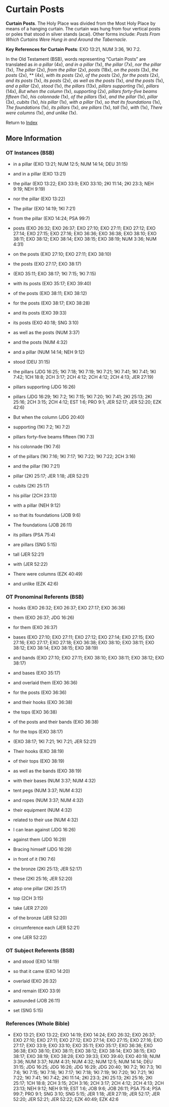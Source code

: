# Curtain Posts
**Curtain Posts**. 
The Holy Place was divided from the Most Holy Place by means of a hanging curtain. The curtain was hung from four vertical posts or poles that stood in silver stands (acai). 
Other forms include: 
*Posts From Which Curtains Were Hung in and Around the Tabernacle*. 


**Key References for Curtain Posts**: 
EXO 13:21, NUM 3:36, 1KI 7:2. 


In the Old Testament (BSB), words representing “Curtain Posts” are translated as 
*in a pillar* (4x), *and in a pillar* (1x), *the pillar* (7x), *nor the pillar* (1x), *The pillar* (2x), *from the pillar* (2x), *posts* (18x), *on the posts* (3x), *the posts* (2x), ** (4x), *with its posts* (2x), *of the posts* (2x), *for the posts* (2x), *and its posts* (1x), *its posts* (2x), *as well as the posts* (1x), *and the posts* (1x), *and a pillar* (2x), *stood* (1x), *the pillars* (13x), *pillars supporting* (1x), *pillars* (14x), *But when the column* (1x), *supporting* (2x), *pillars forty-five beams fifteen* (1x), *his colonnade* (1x), *of the pillars* (5x), *and the pillar* (1x), *pillar* (3x), *cubits* (1x), *his pillar* (1x), *with a pillar* (1x), *so that its foundations* (1x), *The foundations* (1x), *its pillars* (1x), *are pillars* (1x), *tall* (1x), *with* (1x), *There were columns* (1x), *and unlike* (1x). 




Return to [Index](00-Index.md)

## More Information

### OT Instances (BSB)

* in a pillar (EXO 13:21; NUM 12:5; NUM 14:14; DEU 31:15)

* and in a pillar (EXO 13:21)

* the pillar (EXO 13:22; EXO 33:9; EXO 33:10; 2KI 11:14; 2KI 23:3; NEH 9:19; NEH 9:19)

* nor the pillar (EXO 13:22)

* The pillar (EXO 14:19; 1KI 7:21)

* from the pillar (EXO 14:24; PSA 99:7)

* posts (EXO 26:32; EXO 26:37; EXO 27:10; EXO 27:11; EXO 27:12; EXO 27:14; EXO 27:15; EXO 27:16; EXO 36:36; EXO 36:38; EXO 38:10; EXO 38:11; EXO 38:12; EXO 38:14; EXO 38:15; EXO 38:19; NUM 3:36; NUM 4:31)

* on the posts (EXO 27:10; EXO 27:11; EXO 38:10)

* the posts (EXO 27:17; EXO 38:17)

*  (EXO 35:11; EXO 38:17; 1KI 7:15; 1KI 7:15)

* with its posts (EXO 35:17; EXO 39:40)

* of the posts (EXO 38:11; EXO 38:12)

* for the posts (EXO 38:17; EXO 38:28)

* and its posts (EXO 39:33)

* its posts (EXO 40:18; SNG 3:10)

* as well as the posts (NUM 3:37)

* and the posts (NUM 4:32)

* and a pillar (NUM 14:14; NEH 9:12)

* stood (DEU 31:15)

* the pillars (JDG 16:25; 1KI 7:18; 1KI 7:19; 1KI 7:21; 1KI 7:41; 1KI 7:41; 1KI 7:42; 1CH 18:8; 2CH 3:17; 2CH 4:12; 2CH 4:12; 2CH 4:13; JER 27:19)

* pillars supporting (JDG 16:26)

* pillars (JDG 16:29; 1KI 7:2; 1KI 7:15; 1KI 7:20; 1KI 7:41; 2KI 25:13; 2KI 25:16; 2CH 3:15; 2CH 4:12; EST 1:6; PRO 9:1; JER 52:17; JER 52:20; EZK 42:6)

* But when the column (JDG 20:40)

* supporting (1KI 7:2; 1KI 7:2)

* pillars forty-five beams fifteen (1KI 7:3)

* his colonnade (1KI 7:6)

* of the pillars (1KI 7:16; 1KI 7:17; 1KI 7:22; 1KI 7:22; 2CH 3:16)

* and the pillar (1KI 7:21)

* pillar (2KI 25:17; JER 1:18; JER 52:21)

* cubits (2KI 25:17)

* his pillar (2CH 23:13)

* with a pillar (NEH 9:12)

* so that its foundations (JOB 9:6)

* The foundations (JOB 26:11)

* its pillars (PSA 75:4)

* are pillars (SNG 5:15)

* tall (JER 52:21)

* with (JER 52:22)

* There were columns (EZK 40:49)

* and unlike (EZK 42:6)



### OT Pronominal Referents (BSB)

* hooks (EXO 26:32; EXO 26:37; EXO 27:17; EXO 36:36)

* them (EXO 26:37; JDG 16:26)

* for them (EXO 26:37)

* bases (EXO 27:10; EXO 27:11; EXO 27:12; EXO 27:14; EXO 27:15; EXO 27:16; EXO 27:17; EXO 27:18; EXO 36:38; EXO 38:10; EXO 38:11; EXO 38:12; EXO 38:14; EXO 38:15; EXO 38:19)

* and bands (EXO 27:10; EXO 27:11; EXO 38:10; EXO 38:11; EXO 38:12; EXO 38:17)

* and bases (EXO 35:17)

* and overlaid them (EXO 36:36)

* for the posts (EXO 36:36)

* and their hooks (EXO 36:38)

* the tops (EXO 36:38)

* of the posts and their bands (EXO 36:38)

* for the tops (EXO 38:17)

*  (EXO 38:17; 1KI 7:21; 1KI 7:21; JER 52:21)

* Their hooks (EXO 38:19)

* of their tops (EXO 38:19)

* as well as the bands (EXO 38:19)

* with their bases (NUM 3:37; NUM 4:32)

* tent pegs (NUM 3:37; NUM 4:32)

* and ropes (NUM 3:37; NUM 4:32)

* their equipment (NUM 4:32)

* related to their use (NUM 4:32)

* I can lean against (JDG 16:26)

* against them (JDG 16:29)

* Bracing himself (JDG 16:29)

* in front of it (1KI 7:6)

* the bronze (2KI 25:13; JER 52:17)

* these (2KI 25:16; JER 52:20)

* atop one pillar (2KI 25:17)

* top (2CH 3:15)

* take (JER 27:20)

* of the bronze (JER 52:20)

* circumference each (JER 52:21)

* one (JER 52:22)



### OT Subject Referents (BSB)

* and stood (EXO 14:19)

* so that it came (EXO 14:20)

* overlaid (EXO 26:32)

* and remain (EXO 33:9)

* astounded (JOB 26:11)

* set (SNG 5:15)



### References (Whole Bible)

* EXO 13:21; EXO 13:22; EXO 14:19; EXO 14:24; EXO 26:32; EXO 26:37; EXO 27:10; EXO 27:11; EXO 27:12; EXO 27:14; EXO 27:15; EXO 27:16; EXO 27:17; EXO 33:9; EXO 33:10; EXO 35:11; EXO 35:17; EXO 36:36; EXO 36:38; EXO 38:10; EXO 38:11; EXO 38:12; EXO 38:14; EXO 38:15; EXO 38:17; EXO 38:19; EXO 38:28; EXO 39:33; EXO 39:40; EXO 40:18; NUM 3:36; NUM 3:37; NUM 4:31; NUM 4:32; NUM 12:5; NUM 14:14; DEU 31:15; JDG 16:25; JDG 16:26; JDG 16:29; JDG 20:40; 1KI 7:2; 1KI 7:3; 1KI 7:6; 1KI 7:15; 1KI 7:16; 1KI 7:17; 1KI 7:18; 1KI 7:19; 1KI 7:20; 1KI 7:21; 1KI 7:22; 1KI 7:41; 1KI 7:42; 2KI 11:14; 2KI 23:3; 2KI 25:13; 2KI 25:16; 2KI 25:17; 1CH 18:8; 2CH 3:15; 2CH 3:16; 2CH 3:17; 2CH 4:12; 2CH 4:13; 2CH 23:13; NEH 9:12; NEH 9:19; EST 1:6; JOB 9:6; JOB 26:11; PSA 75:4; PSA 99:7; PRO 9:1; SNG 3:10; SNG 5:15; JER 1:18; JER 27:19; JER 52:17; JER 52:20; JER 52:21; JER 52:22; EZK 40:49; EZK 42:6



